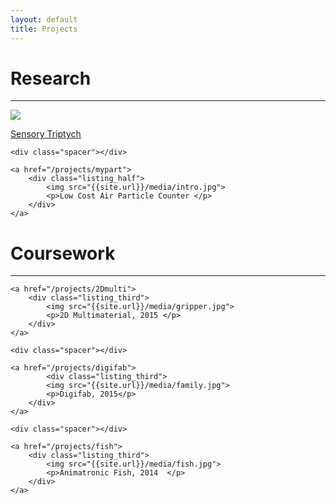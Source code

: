 ```yaml
---
layout: default
title: Projects 
---
```


# Research #
---  

<div class="listing_rapper">
	<a href="/projects/sensorytriptych">
  		<div class="listing_half">  
  			<img src="{{site.url}}/media/plane.jpg">
			<p>Sensory Triptych</p>
  		</div>
	</a>
  	
	<div class="spacer"></div>
	
	<a href="/projects/mypart">
  		<div class="listing_half">  
  			<img src="{{site.url}}/media/intro.jpg">
  			<p>Low Cost Air Particle Counter </p>
  		</div>
	</a>
</div>


# Coursework #
---  

<div class="listing_rapper">
 	
	<a href="/projects/2Dmulti">
  		<div class="listing_third">  
	  		<img src="{{site.url}}/media/gripper.jpg">
  			<p>2D Multimaterial, 2015 </p>
  		</div>
	</a>

	<div class="spacer"></div>

	<a href="/projects/digifab">
	        <div class="listing_third">  
	  		<img src="{{site.url}}/media/family.jpg">
	  		<p>Digifab, 2015</p>
	  	</div>
	</a>
 	
	<div class="spacer"></div>

	<a href="/projects/fish">
		<div class="listing_third">  
	  		<img src="{{site.url}}/media/fish.jpg">
  			<p>Animatronic Fish, 2014  </p>
  		</div> 
	</a>
</div>
 
<!-- 
# Undergraduate Research #

  <div class="listing_rapper">
  
  	<div class="listing_third">  
  		<img src="images/test.png">
  		<p>Surgical Robots (20xx - 20xx)  </p>
  
  	</div>
  
	<div class="spacer"></div>

  	<div class="listing_third">  
  		<img src="images/test.png">
  		<p>PolyPEDAL  (20xx - 20xx) </p>
  	</div>
  
	<div class="spacer"></div>

	<div class="listing_third">  
  		<img src="images/test.png">
  		<p>TDL  (20xx - 20xx) </p>
  	</div>
</div>
-->

